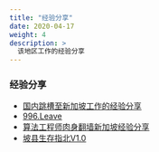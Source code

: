 ```yaml
---
title: "经验分享"
date: 2020-04-17
weight: 4
description: >
  该地区工作的经验分享
---
```


### 经验分享

- [国内跳槽至新加坡工作的经验分享](https://wsgzao.github.io/post/singapore/)
- [996.Leave](https://623637646.github.io/996.Leave/)
- [算法工程师肉身翻墙新加坡经验分享](https://zhuanlan.zhihu.com/p/65226485)
- [坡县生存指北V1.0](https://mp.weixin.qq.com/s/1EOA7MpTpmR-fg6b0nvMXg)

